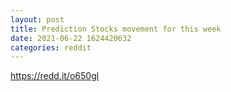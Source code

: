 ```yaml
--- 
layout: post 
title: Prediction Stocks movement for this week 
date: 2021-06-22 1624420632 
categories: reddit 
--- 
```

https://redd.it/o650gl